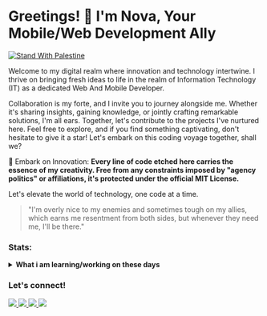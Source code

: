 # Greetings! 👋 I'm Nova, Your Mobile/Web Development Ally

[![Stand With Palestine](https://raw.githubusercontent.com/TheBSD/StandWithPalestine/main/banner-no-action.svg)](https://thebsd.github.io/StandWithPalestine)

Welcome to my digital realm where innovation and technology intertwine. I thrive on bringing fresh ideas to life in the realm of Information Technology (IT) as a dedicated Web And Mobile Developer.

Collaboration is my forte, and I invite you to journey alongside me. Whether it's sharing insights, gaining knowledge, or jointly crafting remarkable solutions, I'm all ears. Together, let's contribute to the projects I've nurtured here. Feel free to explore, and if you find something captivating, don't hesitate to give it a star! Let's embark on this coding voyage together, shall we?

🚀 Embark on Innovation: **Every line of code etched here carries the essence of my creativity. Free from any constraints imposed by "agency politics" or affiliations, it's protected under the official MIT License.**

Let's elevate the world of technology, one code at a time.<br />

<blockquote>
"I'm overly nice to my enemies and sometimes tough on my allies, <br/>which earns me resentment from both sides, but whenever they need me, I'll be there."
</blockquote>

### Stats:
<details>
 <summary><strong>What i am learning/working on these days</strong></summary>
    - 🔭 I’m currently working on Web & Mobile Developers</br>
    - 🌱 I’m currently learning Nextjs-13 and Tailwind Css </br>
    - 👯 I’m looking to collaborate on Github </br>
    - 🤔 I’m looking for help with Organization </br>
    - 💬 Ask me about anything.</br>
    - 📫 How to reach me: <a href="mailto:novaardiansyah78@gmail.com">Email me!</a>  </br>
    - 😄 Pronouns: He/Him </br>
    - ⚡ Fun fact: nothing😆 </br>
</details>

<!-- <p>
  <a href="#"><img src="https://github-readme-stats.vercel.app/api?username=novaardiansyah&hide=contribs,prs&show_icons=true&hide_border=true&title_color=000" /></a>
</p> -->

### Let's connect!
<p>
  <a href="https://bit.ly/3oPuqFZ" target="_blank">
    <img src="https://img.shields.io/badge/nova_ardiansyah-30302f?style=flat&logo=linkedin" />
  </a>
  <a href="https://bit.ly/3ehTpNl" target="_blank">
    <img src="https://img.shields.io/badge/@novaardiansyah-30302f?style=flat&logo=instagram&logoColor=white" />
  </a>
  <a href="https://bit.ly/3oKtMJH" target="_blank">
    <img src="https://img.shields.io/badge/nova_ardiansyah-30302f?style=flat&logo=facebook&logoColor=white" />
  </a>
  <a href="https://novaardiansyah.my.id/" target="_blank">
    <img src="https://img.shields.io/badge/novaardiansyah-30302f?style=flat&logo=firefox&logoColor=white" />
  </a>
</p>
